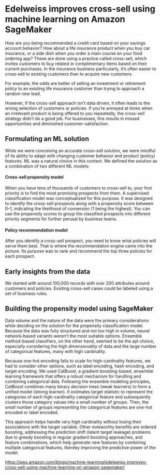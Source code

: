 
# Edelweiss improves cross-sell using machine learning on Amazon SageMaker


How are you being recommended a credit card based on your savings account behavior? How about a life insurance product when you buy car insurance, or a side dish when you order a main course on your food ordering app? These are done using a practice called cross-sell, which invites customers to buy related or complimentary items based on their current purchases. In the insurance business particularly, it’s often easier to cross-sell to existing customers than to acquire new customers. 

For example, the odds are better of selling an investment or retirement policy to an existing life insurance customer than trying to approach a random new lead.

However, if the cross-sell approach isn’t data driven, it often leads to the wrong selection of customers or policies. If you’re annoyed at times when an irrelevant product is being offered to you repeatedly, the cross-sell strategy didn’t do a good job. For businesses, this results in missed opportunities and diminished customer-satisfaction.

## Formulating an ML solution

While we were conceiving an accurate cross-sell solution, we were mindful of its ability to adapt with changing customer behavior and product (policy) features. ML was a natural choice in this context. We defined the solution as a combination of two different ML models:

#### Cross-sell propensity model 

When you have tens of thousands of customers to cross-sell to, your first priority is to find the most promising prospects from them. A supervised classification model was conceptualized for this purpose. It was designed to identify the cross-sell prospects along with a propensity score between 0–1, indicating the likelihood of conversion (1 being the highest). You can use the propensity scores to group the classified prospects into different priority segments for further perusal by business teams.

#### Policy recommendation model

After you identify a cross-sell prospect, you need to know what policies will serve them best. That is where the recommendation engine came into the picture. Its purpose was to rank and recommend the top three policies for each prospect.

## Early insights from the data
We started with around 100,000 records with over 200 attributes around customers and policies. Existing cross-sell cases could be labeled using a set of business rules.


## Building the propensity model using SageMaker

Data volume and the nature of the data were the primary considerations while deciding on the solution for the propensity classification model. Because the data was fully structured and not too high in volume, neural network-based variants weren’t the most suitable options. Ensemble method-based classifiers, on the other hand, seemed to be the apt choice, especially considering the high dimensionality of data and the large number of categorical features, many with high cardinality.

Because one-hot encoding fails to scale for high-cardinality features, we had to consider other options, such as label encoding, hash encoding, and target encoding. We used CatBoost, a gradient boosting-based, ensemble learning framework that offers a robust mechanism for handling and combining categorical data. Following the ensemble modeling principles, CatBoost combines many binary decision trees (weak learners) to form a unified model (strong learner). It estimates target statistic to represent the categories of each high-cardinality categorical feature and subsequently clusters those category values into a small number of groups. Then, the small number of groups representing the categorical features are one-hot encoded or label encoded.

This approach helps handle very high cardinality without losing their associations with the target variable. Other noteworthy benefits are ordered boosting, addressing the prediction shift (latent target leakage) problems due to greedy boosting in regular gradient boosting approaches, and feature combinations, which help generate new features by combining multiple categorical features, thereby improving the predictive power of the model.


https://aws.amazon.com/blogs/machine-learning/edelweiss-improves-cross-sell-using-machine-learning-on-amazon-sagemaker/
